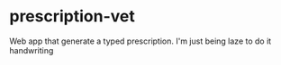 # prescription-vet
Web app that generate a typed prescription. I'm just being laze to do it handwriting 
